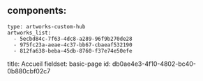 components:
  -
    type: artworks-custom-hub
    artworks_list:
      - 5ecbd84c-7f63-4dc8-a289-96f9b270de28
      - 975fc23a-aeae-4c37-bb67-cbaeaf532190
      - 812fa638-beba-45db-8760-f37e74e50efe
title: Accueil
fieldset: basic-page
id: db0ae4e3-4f10-4802-bc40-0b880cbf02c7
